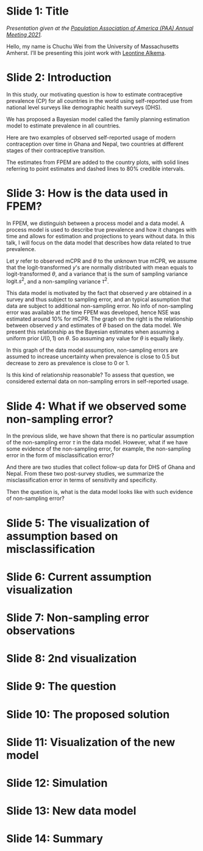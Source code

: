# Slide 1: Title
_Presentation given at the [Population Association of America (PAA) Annual Meeting 2021](https://www.populationassociation.org/paa-2021/home)._

Hello, my name is Chuchu Wei from the University of Massachusetts Amherst. I’ll be presenting this joint work with [Leontine Alkema](https://leontinealkema.github.io/alkema_lab/). 

# Slide 2: Introduction

In this study, our motivating question is how to estimate contraceptive prevalence (CP) for all countries in the world using self-reported use from national level surveys like demographic health surveys (DHS).

We has proposed a Bayesian model called the family planning estimation model to estimate prevalence in all countries.

Here are two examples of observed self-reported usage of modern contraception over time in Ghana and Nepal, two countries at different stages of their contraceptive transition.

<!-- Here are two examples of observed self-reported usage of modern contraception over time in Burundi and Colombia, two countries at different stages of their contraceptive transition. -->

The estimates from FPEM are added to the country plots, with solid lines referring to point estimates and dashed lines to 80% credible intervals.

# Slide 3: How is the data used in FPEM?

In FPEM, we distinguish between a process model and a data model. A process model is used to describe true prevalence and how it changes with time and allows for estimation and projections to years without data. In this talk, I will focus on the data model that describes how data related to true prevalence.

Let $y$ refer to observed mCPR and $\theta$ to the unknown true mCPR, we assume that the logit-transformed $y$'s are normally distributed with mean equals to logit-transformed $\theta$, and a variance that is the sum of sampling variance $\text{logit}.s^2$, and a non-sampling variance $\tau^2$. 

This data model is motivated by the fact that observed $y$ are obtained in a survey and thus subject to sampling error, and an typical assumption that data are subject to additional non-sampling error. No info of non-sampling error was available at the time FPEM was developed, hence NSE was estimated around 10% for mCPR.
The graph on the right is the relationship between observed $y$ and estimates of $\theta$ based on the data model. We present this relationship as the Bayesian estimates when assuming a uniform prior $U(0,1)$ on $\theta$. So assuming any value for $\theta$ is equally likely.

In this graph of the data model assumption, non-sampling errors are assumed to increase uncertainty when prevalence is close to 0.5 but decrease to zero as prevalence is close to 0 or 1.

Is this kind of relationship reasonable? To assess that question, we considered external data on non-sampling errors in self-reported usage.

# Slide 4: What if we observed some non-sampling error?

In the previous slide, we have shown that there is no particular assumption of the non-sampling error $\tau$ in the data model.  However, what if we have some evidence of the non-sampling error, for example, the non-sampling error in the form of misclassification error? 

And there are two studies that collect follow-up data for DHS of Ghana and Nepal. From these two post-survey studies, we summarize the misclassification error in terms of sensitivity and specificity.

Then the question is, what is the data model looks like with such evidence of non-sampling error?

# Slide 5: The visualization of assumption based on misclassification



# Slide 6: Current assumption visualization
# Slide 7: Non-sampling error observations
# Slide 8: 2nd visualization
# Slide 9: The question
# Slide 10: The proposed solution
# Slide 11: Visualization of the new model
# Slide 12: Simulation
# Slide 13: New data model

# Slide 14: Summary